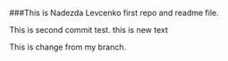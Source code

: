 ###This is Nadezda Levcenko first repo and readme file.

This is second commit test.
this is new text

This is change from my branch.
